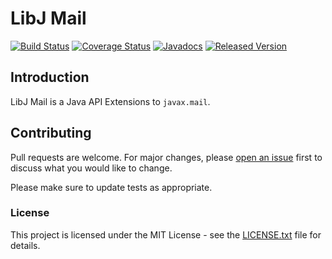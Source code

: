 # LibJ Mail

[![Build Status](https://travis-ci.org/libj/mail.svg?1)](https://travis-ci.org/libj/mail)
[![Coverage Status](https://coveralls.io/repos/github/libj/mail/badge.svg?branch=master)](https://coveralls.io/github/libj/mail?branch=master)
[![Javadocs](https://www.javadoc.io/badge/org.libj/mail.svg?1)](https://www.javadoc.io/doc/org.libj/mail)
[![Released Version](https://img.shields.io/maven-central/v/org.libj/mail.svg?1)](https://mvnrepository.com/artifact/org.libj/mail)

## Introduction

LibJ Mail is a Java API Extensions to `javax.mail`.

## Contributing

Pull requests are welcome. For major changes, please [open an issue](../../issues) first to discuss what you would like to change.

Please make sure to update tests as appropriate.

### License

This project is licensed under the MIT License - see the [LICENSE.txt](LICENSE.txt) file for details.